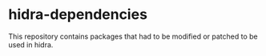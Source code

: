 # hidra-dependencies

This repository contains packages that had to be modified or patched to be used in hidra.
